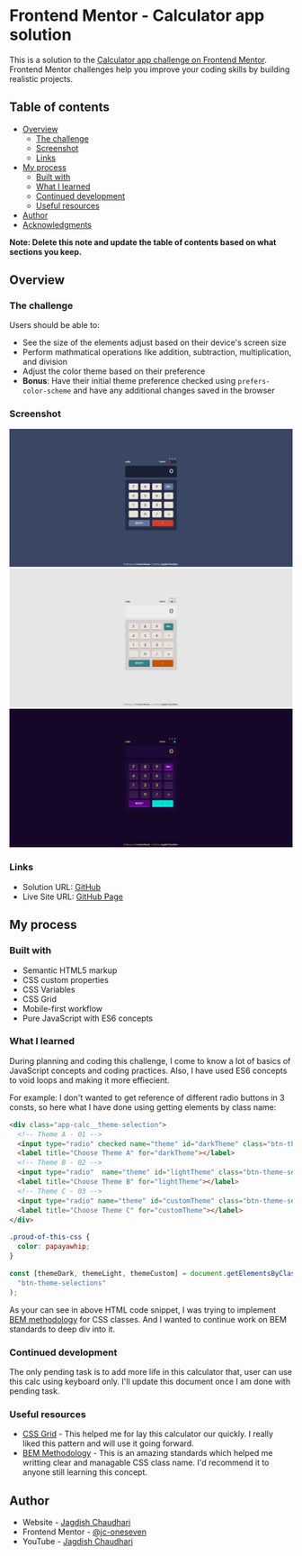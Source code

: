 # Frontend Mentor - Calculator app solution

This is a solution to the [Calculator app challenge on Frontend Mentor](https://www.frontendmentor.io/challenges/calculator-app-9lteq5N29). Frontend Mentor challenges help you improve your coding skills by building realistic projects. 

## Table of contents

- [Overview](#overview)
  - [The challenge](#the-challenge)
  - [Screenshot](#screenshot)
  - [Links](#links)
- [My process](#my-process)
  - [Built with](#built-with)
  - [What I learned](#what-i-learned)
  - [Continued development](#continued-development)
  - [Useful resources](#useful-resources)
- [Author](#author)
- [Acknowledgments](#acknowledgments)

**Note: Delete this note and update the table of contents based on what sections you keep.**

## Overview

### The challenge

Users should be able to:

- See the size of the elements adjust based on their device's screen size
- Perform mathmatical operations like addition, subtraction, multiplication, and division
- Adjust the color theme based on their preference
- **Bonus**: Have their initial theme preference checked using `prefers-color-scheme` and have any additional changes saved in the browser

### Screenshot

![](./design/developed/dark.png)
![](./design/developed/light.png)
![](./design/developed/custom.png)


### Links

- Solution URL: [GitHub](https://github.com/jc-oneseven/frontend-mentor_calculator-app/tree/challenge/calc)
- Live Site URL: [GitHub Page](https://jc-oneseven.github.io/frontend-mentor_calculator-app/)

## My process

### Built with

- Semantic HTML5 markup
- CSS custom properties
- CSS Variables
- CSS Grid
- Mobile-first workflow
- Pure JavaScript with ES6 concepts

### What I learned

During planning and coding this challenge, I come to know a lot of basics of JavaScript concepts and coding practices. Also, I have used ES6 concepts to void loops and making it more effiecient.

For example: I don't wanted to get reference of different radio buttons in 3 consts, so here what I have done using getting elements by class name:

```html
<div class="app-calc__theme-selection"> 
  <!-- Theme A - 01 -->
  <input type="radio" checked name="theme" id="darkTheme" class="btn-theme-selections">
  <label title="Choose Theme A" for="darkTheme"></label>
  <!-- Theme B - 02 -->
  <input type="radio"  name="theme" id="lightTheme" class="btn-theme-selections">
  <label title="Choose Theme B" for="lightTheme"></label>
  <!-- Theme C - 03 -->
  <input type="radio" name="theme" id="customTheme" class="btn-theme-selections">
  <label title="Choose Theme C" for="customTheme"></label>
</div>
```
```css
.proud-of-this-css {
  color: papayawhip;
}
```
```js
const [themeDark, themeLight, themeCustom] = document.getElementsByClassName(
  "btn-theme-selections"
);
```

As your can see in above HTML code snippet, I was trying to implement [BEM methodology](https://en.bem.info/methodology/) for CSS classes. And I wanted to continue work on BEM standards to deep div into it.

### Continued development

The only pending task is to add more life in this calculator that, user can use this calc using keyboard only. I'll update this document once I am done with pending task.


### Useful resources

- [CSS Grid](https://www.w3schools.com/css/css_grid.asp) - This helped me for lay this calculator our quickly. I really liked this pattern and will use it going forward.
- [BEM Methodology](https://en.bem.info/methodology/) - This is an amazing standards which helped me writting clear and managable CSS class name. I'd recommend it to anyone still learning this concept.


## Author

- Website - [Jagdish Chaudhari](http://jagdishchaudhari.co.in/)
- Frontend Mentor - [@jc-oneseven](hhttps://www.frontendmentor.io/profile/jc-oneseven)
- YouTube - [Jagdish Chaudhari](https://www.youtube.com/channel/UCpNQJmysPr8aqR_OVK_xVQQ)
